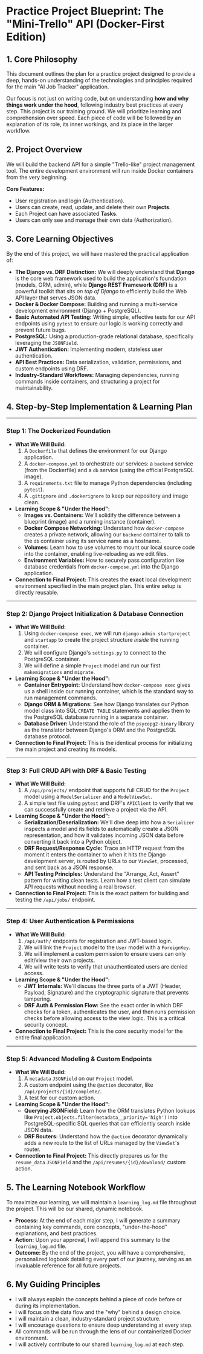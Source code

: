 # Practice Project Blueprint: The "Mini-Trello" API (Docker-First Edition)

## 1. Core Philosophy

This document outlines the plan for a practice project designed to provide a deep, hands-on understanding of the technologies and principles required for the main "AI Job Tracker" application.

Our focus is not just on writing code, but on understanding **how and why things work under the hood**, following industry best practices at every step. This project is our training ground. We will prioritize learning and comprehension over speed. Each piece of code will be followed by an explanation of its role, its inner workings, and its place in the larger workflow.

## 2. Project Overview

We will build the backend API for a simple "Trello-like" project management tool. The entire development environment will run inside Docker containers from the very beginning.

**Core Features:**
- User registration and login (Authentication).
- Users can create, read, update, and delete their own **Projects**.
- Each Project can have associated **Tasks**.
- Users can only see and manage their own data (Authorization).

## 3. Core Learning Objectives

By the end of this project, we will have mastered the practical application of:
- **The Django vs. DRF Distinction:** We will deeply understand that **Django** is the core web framework used to build the application's foundation (models, ORM, admin), while **Django REST Framework (DRF)** is a powerful toolkit that sits *on top of Django* to efficiently build the Web API layer that serves JSON data.
- **Docker & Docker Compose:** Building and running a multi-service development environment (Django + PostgreSQL).
- **Basic Automated API Testing:** Writing simple, effective tests for our API endpoints using `pytest` to ensure our logic is working correctly and prevent future bugs.
- **PostgreSQL:** Using a production-grade relational database, specifically leveraging the `JSONField`.
- **JWT Authentication:** Implementing modern, stateless user authentication.
- **API Best Practices:** Data serialization, validation, permissions, and custom endpoints using DRF.
- **Industry-Standard Workflows:** Managing dependencies, running commands inside containers, and structuring a project for maintainability.

## 4. Step-by-Step Implementation & Learning Plan

---

### **Step 1: The Dockerized Foundation**
- **What We Will Build:**
    1. A `Dockerfile` that defines the environment for our Django application.
    2. A `docker-compose.yml` to orchestrate our services: a `backend` service (from the Dockerfile) and a `db` service (using the official PostgreSQL image).
    3. A `requirements.txt` file to manage Python dependencies (including `pytest`).
    4. A `.gitignore` and `.dockerignore` to keep our repository and image clean.
- **Learning Scope & "Under the Hood":**
    - **Images vs. Containers:** We'll solidify the difference between a blueprint (image) and a running instance (container).
    - **Docker Compose Networking:** Understand how `docker-compose` creates a private network, allowing our `backend` container to talk to the `db` container using its service name as a hostname.
    - **Volumes:** Learn how to use volumes to mount our local source code into the container, enabling live-reloading as we edit files.
    - **Environment Variables:** How to securely pass configuration like database credentials from `docker-compose.yml` into the Django application.
- **Connection to Final Project:** This creates the **exact** local development environment specified in the main project plan. This entire setup is directly reusable.

---

### **Step 2: Django Project Initialization & Database Connection**
- **What We Will Build:**
    1. Using `docker-compose exec`, we will run `django-admin startproject` and `startapp` to create the project structure *inside* the running container.
    2. We will configure Django's `settings.py` to connect to the PostgreSQL container.
    3. We will define a simple `Project` model and run our first `makemigrations` and `migrate`.
- **Learning Scope & "Under the Hood":**
    - **Container Entrypoint:** Understand how `docker-compose exec` gives us a shell inside our running container, which is the standard way to run management commands.
    - **Django ORM & Migrations:** See how Django translates our Python model class into SQL `CREATE TABLE` statements and applies them to the PostgreSQL database running in a separate container.
    - **Database Driver:** Understand the role of the `psycopg2-binary` library as the translator between Django's ORM and the PostgreSQL database protocol.
- **Connection to Final Project:** This is the identical process for initializing the main project and creating its models.

---

### **Step 3: Full CRUD API with DRF & Basic Testing**
- **What We Will Build:**
    1. A `/api/projects/` endpoint that supports full CRUD for the `Project` model using a `ModelSerializer` and a `ModelViewSet`.
    2. A simple test file using `pytest` and DRF's `APIClient` to verify that we can successfully create and retrieve a project via the API.
- **Learning Scope & "Under the Hood":**
    - **Serialization/Deserialization:** We'll dive deep into how a `Serializer` inspects a model and its fields to automatically create a JSON representation, and how it validates incoming JSON data before converting it back into a Python object.
    - **DRF Request/Response Cycle:** Trace an HTTP request from the moment it enters the container to when it hits the Django development server, is routed by URLs to our `ViewSet`, processed, and sent back as a JSON response.
    - **API Testing Principles:** Understand the "Arrange, Act, Assert" pattern for writing clean tests. Learn how a test client can simulate API requests without needing a real browser.
- **Connection to Final Project:** This is the exact pattern for building and testing the `/api/jobs/` endpoint.

---

### **Step 4: User Authentication & Permissions**
- **What We Will Build:**
    1. `/api/auth/` endpoints for registration and JWT-based login.
    2. We will link the `Project` model to the `User` model with a `ForeignKey`.
    3. We will implement a custom permission to ensure users can only edit/view their own projects.
    4. We will write tests to verify that unauthenticated users are denied access.
- **Learning Scope & "Under the Hood":**
    - **JWT Internals:** We'll discuss the three parts of a JWT (Header, Payload, Signature) and the cryptographic signature that prevents tampering.
    - **DRF Auth & Permission Flow:** See the exact order in which DRF checks for a token, authenticates the user, and then runs permission checks before allowing access to the view logic. This is a critical security concept.
- **Connection to Final Project:** This is the core security model for the entire final application.

---

### **Step 5: Advanced Modeling & Custom Endpoints**
- **What We Will Build:**
    1. A `metadata` `JSONField` on our `Project` model.
    2. A custom endpoint using the `@action` decorator, like `/api/projects/{id}/complete/`.
    3. A test for our custom action.
- **Learning Scope & "Under the Hood":**
    - **Querying JSONField:** Learn how the ORM translates Python lookups like `Project.objects.filter(metadata__priority='high')` into PostgreSQL-specific SQL queries that can efficiently search inside JSON data.
    - **DRF Routers:** Understand how the `@action` decorator dynamically adds a new route to the list of URLs managed by the `ViewSet`'s router.
- **Connection to Final Project:** This directly prepares us for the `resume_data` `JSONField` and the `/api/resumes/{id}/download/` custom action.

## 5. The Learning Notebook Workflow

To maximize our learning, we will maintain a `learning_log.md` file throughout the project. This will be our shared, dynamic notebook.

- **Process:** At the end of each major step, I will generate a summary containing key commands, core concepts, "under-the-hood" explanations, and best practices.
- **Action:** Upon your approval, I will append this summary to the `learning_log.md` file.
- **Outcome:** By the end of the project, you will have a comprehensive, personalized logbook detailing every part of our journey, serving as an invaluable reference for all future projects.

## 6. My Guiding Principles

- I will always explain the concepts behind a piece of code before or during its implementation.
- I will focus on the data flow and the "why" behind a design choice.
- I will maintain a clean, industry-standard project structure.
- I will encourage questions to ensure deep understanding at every step.
- All commands will be run through the lens of our containerized Docker environment.
- I will actively contribute to our shared `learning_log.md` at each step.

